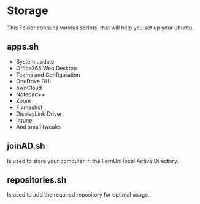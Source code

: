 # Storage

This Folder contains various scripts, that will help you set up your ubuntu.

## apps.sh
* System update
* Office365 Web Desktop
* Teams and Configuration
* OneDrive GUI
* ownCloud
* Notepad++
* Zoom
* Flameshot
* DisplayLink Driver
* Intune
* And small tweaks

## joinAD.sh
Is used to store your computer in the FernUni local Active Directory.

## repositories.sh
Is used to add the required repository for optimal usage.
